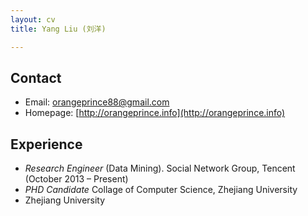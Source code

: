 ```yaml
---
layout: cv
title: Yang Liu (刘洋)

---
```

## Contact
* Email: [orangeprince88@gmail.com](mailto:orangeprince88@gmail.com)
* Homepage: [http://orangeprince.info](http://orangeprince.info)
	
## Experience
* *Research Engineer* (Data Mining). Social Network Group, Tencent (October 2013 – Present)
* *PHD Candidate* Collage of Computer Science, Zhejiang University
* Zhejiang University
